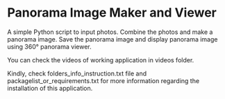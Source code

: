# Panorama Image Maker and Viewer
A simple Python script to input photos. Combine the photos and make a panorama image. Save the panorama image and display panorama image using 360° panorama viewer.

You can check the videos of working application in videos folder.

Kindly, check folders_info_instruction.txt file and packagelist_or_requirements.txt for more information regarding the installation of this application.

